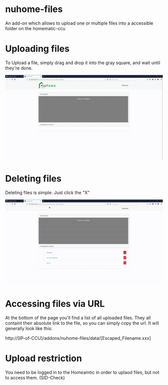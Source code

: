# nuhome-files
An add-on which allows to upload one or multiple files into a accessible folder on the homematic-ccu

# Uploading files
To Upload a file, simply drag and drop it into the gray square, and wait until they're done.

![upload](/img/upload.gif "upload")

# Deleting files
Deleting files is simple. Just click the "X"

![delete](/img/delete.gif "delete")

# Accessing files via URL
At the bottom of the page you'll find a list of all uploaded files. 
They all containt their absolute link to the file, so you can simply copy the url.
It will generally look like this:

http://[IP-of-CCU]/addons/nuhome-files/data/[Escaped_Filename.xxx]

# Upload restriction
You need to be logged in to the Homeamtic in order to uplaod files, but not to access them. (SID-Check)
